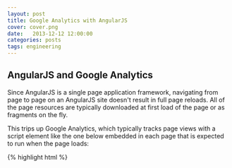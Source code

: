 ```yaml
---
layout: post
title: Google Analytics with AngularJS
cover: cover.png
date:   2013-12-12 12:00:00
categories: posts
tags: engineering
---
```


## AngularJS and Google Analytics

Since AngularJS is a single page application framework, navigating from page to page on an AngularJS site doesn't result in full page reloads. All of the page resources are typically downloaded at first load of the page or as fragments on the fly.

This trips up Google Analytics, which typically tracks page views with a script element like the one below embedded in each page that is expected to run when the page loads:

{% highlight html %}
    <script>
      (function(i,s,o,g,r,a,m){i['GoogleAnalyticsObject']=r;i[r]=i[r]||function(){
      (i[r].q=i[r].q||[]).push(arguments)},i[r].l=1*new Date();a=s.createElement(o),
      m=s.getElementsByTagName(o)[0];a.async=1;a.src=g;m.parentNode.insertBefore(a,m)
      })(window,document,'script','//www.google-analytics.com/analytics.js','ga');
      
      ga('create', 'UA-XXXXXX-Y', 'mysite.com');
      ga('send', 'pageview')
    </script>
{% endhighlight %}


But in a single page appplication, this script only gets executed once when the page downloads.  No good.

Fortunately we can fix this by hooking up some code to the AngularJS $routeChangeSuccess event and fire the ga() tracking code from there. The code can be wrapped up neatly in a directive:

{% highlight javascript %}
app.directive('analytics', ['$rootScope', '$location',
	function ($rootScope, $location) {
	return {
		link: function (scope, elem, attrs, ctrl) {
			$rootScope.$on('$routeChangeSuccess', function(event, currRoute, prevRoute) {
			    ga('set', 'page', $location.path());
				ga('send', 'pageview');
			});
		}
	}
}]);
{% endhighlight %}

and attached to the page like so:

{% highlight html %}
<body ng-app="myApp" analytics>
{% endhighlight %}

Viola! Your visitors will now be tracked throughout your single page application.

## Prevent double counting index views

It is also a good idea to remove the ga('send', 'pageview') line from the original script block to prevent double counting index views, since the $routeChangeSuccess event will get fired on the first page load.
